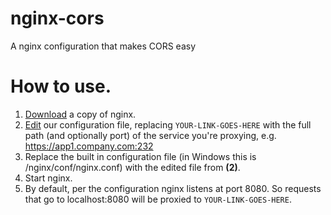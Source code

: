 # nginx-cors
A nginx configuration that makes CORS easy

# How to use.
1. [Download](http://nginx.org/en/download.html) a copy of nginx.
2. [Edit](https://github.com/experianplc/nginx-cors/blob/master/nginx.conf) our configuration file, replacing `YOUR-LINK-GOES-HERE`
   with the full path (and optionally port) of the service you're proxying, e.g. https://app1.company.com:232
3. Replace the built in configuration file (in Windows this is /nginx/conf/nginx.conf) with the edited file from **(2)**.
4. Start nginx. 
5. By default, per the configuration nginx listens at port 8080. So requests that go to localhost:8080 will be proxied to `YOUR-LINK-GOES-HERE`. 
